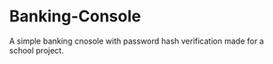 # Banking-Console

A simple banking cnosole with password hash verification made for a school project.
